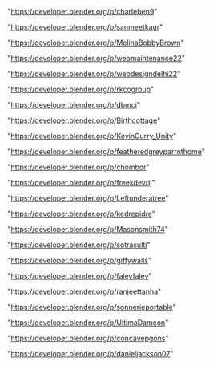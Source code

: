 "https://developer.blender.org/p/charleben9"

"https://developer.blender.org/p/sanmeetkaur"

"https://developer.blender.org/p/MelinaBobbyBrown"

"https://developer.blender.org/p/webmaintenance22"

"https://developer.blender.org/p/webdesigndelhi22"

"https://developer.blender.org/p/rkcogroup"

"https://developer.blender.org/p/dbmci"

"https://developer.blender.org/p/Birthcottage"

"https://developer.blender.org/p/KevinCurry_Unity"

"https://developer.blender.org/p/featheredgreyparrothome"

"https://developer.blender.org/p/chombor"

"https://developer.blender.org/p/freekdevrij"

"https://developer.blender.org/p/Leftunderatree"

"https://developer.blender.org/p/kedrepidre"

"https://developer.blender.org/p/Masonsmith74"

"https://developer.blender.org/p/sotrasulti"

"https://developer.blender.org/p/giffywalls"

"https://developer.blender.org/p/faleyfaley"

"https://developer.blender.org/p/ranjeettanha"

"https://developer.blender.org/p/sonnerieportable"

"https://developer.blender.org/p/UltimaDameon"

"https://developer.blender.org/p/concavepgons"

"https://developer.blender.org/p/danieljackson07"

